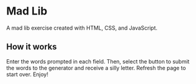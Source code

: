 # Mad Lib

A mad lib exercise created with HTML, CSS, and JavaScript.

## How it works

Enter the words prompted in each field. Then, select the button to submit the words to the generator and receive a silly letter. Refresh the page to start over. Enjoy!
